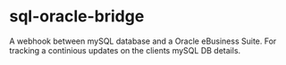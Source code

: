 # sql-oracle-bridge
A webhook between mySQL database and a Oracle eBusiness Suite. For tracking a continious updates on the clients mySQL DB details.
